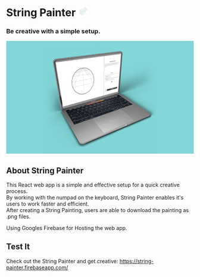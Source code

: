 # String Painter  <img src="./src/assets/github/sewing.svg" width="30">

### Be creative with a simple setup.

![Image of string painter screens](./src/assets/github/details-screen.jpg)

## About String Painter
This React web app is a simple and effective setup for a quick creative process.<br>
By working with the numpad on the keyboard, String Painter enables it's users to work faster and efficient.<br>
After creating a String Painting, users are able to download the painting as .png files.<br>

Using Googles Firebase for Hosting the web app.

## Test It

Check out the String Painter and get creative: https://string-painter.firebaseapp.com/
